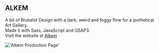 ## ALKEM

A bit of Brutalist Design with a dark, weird and foggy flow for a ipothetical Art Gallery.    
Made it with Sass, JavaScript and GSAP3.   
Visit the website at [Alkem](https://bit.ly/3jpEhll)  

!['Alkem Production Page'](production.gif)
